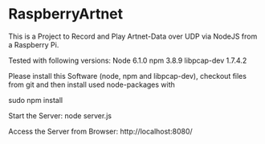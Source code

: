 RaspberryArtnet
===============

This is a Project to Record and Play Artnet-Data over UDP via NodeJS from a Raspberry Pi.

Tested with following versions:
Node 6.1.0
npm 3.8.9
libpcap-dev 1.7.4.2

Please install this Software (node, npm and libpcap-dev), checkout files from git and then install used node-packages with

sudo npm install

Start the Server:
node server.js

Access the Server from Browser:
http://localhost:8080/
